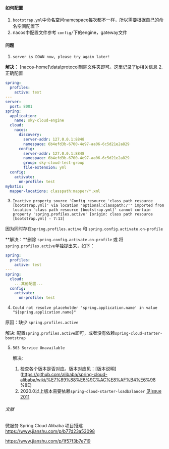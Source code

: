 #### 如何配置
1. `bootstrap.yml`中命名空间namespace每次都不一样，所以需要根据自己的命名空间配置下
2. nacos中配置文件参考 `config/`下的engine，gateway文件

#### 问题
1. `server is DOWN now, please try again later!`

**解决：** [nacos-home]\data\protocol删除文件夹即可。这里记录了ip相关信息
2. 正确配置
```yaml
spring:
  profiles:
    active: test
---
server:
  port: 8001
spring:
  application:
    name: sky-cloud-engine
  cloud:
    nacos:
      discovery:
        server-addr: 127.0.0.1:8848
        namespace: 6b4efd3b-6700-4e97-aa06-6c5d21e2a829
      config:
        server-addr: 127.0.0.1:8848
        namespace: 6b4efd3b-6700-4e97-aa06-6c5d21e2a829
        group: sky-cloud-test-group
        file-extension: yml
  config:
    activate:
      on-profile: test
mybatis:
  mapper-locations: classpath:mapper/*.xml
```
3. `Inactive property source 'Config resource 'class path resource [bootstrap.yml]' via location 'optional:classpath:/'' imported from location 'class path resource [bootstrap.yml]' cannot contain property 'spring.profiles.active' [origin: class path resource [bootstrap.yml] - 7:13]`

因为同时存在`spring.profiles.active` 和 `spring.config.activate.on-profile`

**解决：**删除 `spring.config.activate.on-profile` 或 将`spring.profiles.active`单独提出来，如下：
```yaml
spring:
  profiles:
    active: test
---
spring:
  cloud:
    ...其他配置...
  config:
    activate:
      on-profile: test
```
4. `Could not resolve placeholder 'spring.application.name' in value "${spring.application.name}"`

原因：缺少 `spring.profiles.active`

解决: 配置`spring.profiles.active`即可，或者没有依赖`spring-cloud-starter-bootstrap`
   
5. `503 Service Unavailable`

    解决: 
   1. 检查各个版本是否对应。版本对应见：[版本说明](https://github.com/alibaba/spring-cloud-alibaba/wiki/%E7%89%88%E6%9C%AC%E8%AF%B4%E6%98
      %8E) 
   2. 2020.0以上版本需要依赖`spring-cloud-starter-loadbalancer` [见issue 2011](https://github.com/alibaba/spring-cloud-alibaba/issues/2011)
   
   
###### 文献
微服务 Spring Cloud Alibaba 项目搭建 https://www.jianshu.com/p/b77d23a53098

https://www.jianshu.com/p/1f57f3b7e719
